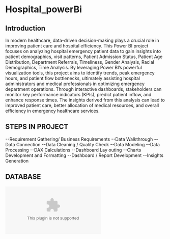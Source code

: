 # Hospital_powerBi

## Introduction
In modern healthcare, data-driven decision-making plays a crucial role in improving patient care and hospital efficiency. This Power BI project focuses on analyzing hospital emergency patient data to gain insights into patient demographics, visit patterns,  Patient Admission Status, Patient Age Distribution, Department Referrals, Timeliness, Gender Analysis, Racial Demographics, Time Analysis.
By leveraging Power BI’s powerful visualization tools, this project aims to identify trends, peak emergency hours, and patient flow bottlenecks, ultimately assisting hospital administrators and medical professionals in optimizing emergency department operations.
Through interactive dashboards, stakeholders can monitor key performance indicators (KPIs), predict patient inflow, and enhance response times. The insights derived from this analysis can lead to improved patient care, better allocation of medical resources, and overall efficiency in emergency healthcare services.

## STEPS IN PROJECT

--Requirement Gathering/ Business Requirements
--Data Walkthrough
--Data Connection
--Data Cleaning / Quality Check
--Data Modeling
--Data Processing
--DAX Calculations
--Dashboard Lay outing
--Charts Development and Formatting
--Dashboard / Report Development
--Insights Generation

## DATABASE
![DATA BASE](https://github.com/Arka-1998/Hospital_powerBi/blob/main/Hospital%20ER_Data.csv)
